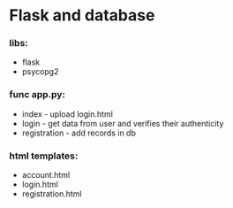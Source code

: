 # Flask and database
### libs:
* flask
* psycopg2

### func app.py:
* index - upload login.html
* login - get data from user and verifies their authenticity
* registration - add records in db
### html templates:
* account.html
* login.html
* registration.html